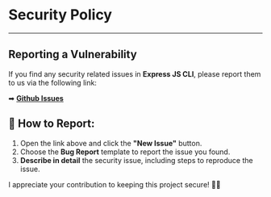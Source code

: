 # Security Policy

---

## Reporting a Vulnerability

If you find any security related issues in **Express JS CLI**, please report them to us via the following link:

➡ **[Github Issues](https://github.com/xRiot45/express-js-cli/issues)**

## 📝 How to Report:

1. Open the link above and click the **"New Issue"** button.
2. Choose the **Bug Report** template to report the issue you found.
3. **Describe in detail** the security issue, including steps to reproduce the issue.

I appreciate your contribution to keeping this project secure! 🚀🔥
